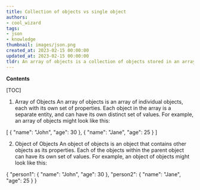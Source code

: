 ```yaml
---
title: Collection of objects vs single object
authors:
- cool_wizard
tags:
- json
- knowledge
thumbnail: images/json.png
created_at: 2023-02-15 00:00:00
updated_at: 2023-02-15 00:00:00
tldr: An array of objects is a collection of objects stored in an array, while an object of objects is a collection of objects stored in a single object.
---
```


**Contents**

[TOC]

1. Array of Objects
An array of objects is an array of individual objects, each with its own set of properties. Each object in the array is a separate entity, and can have its own distinct set of values. For example, an array of objects might look like this: 

[
  {
    "name": "John",
    "age": 30
  },
  {
    "name": "Jane",
    "age": 25
  }
]

2. Object of Objects
An object of objects is an object that contains other objects as its properties. Each of the objects within the parent object can have its own set of values. For example, an object of objects might look like this:

{
  "person1": {
    "name": "John",
    "age": 30
  },
  "person2": {
    "name": "Jane",
    "age": 25
  }
}
